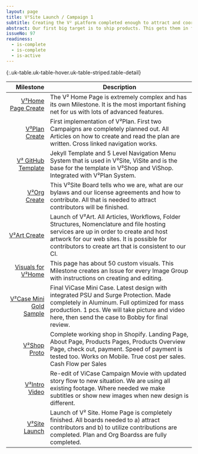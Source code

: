 ```yaml
---
layout: page
title: V²Site Launch / Campaign 1
subtitle: Creating the V² pLatform completed enough to attract and coordinate contributors.
abstract: Our first big target is to ship products. This gets them in front of reviewers and into the hand of users. It also provides funding to our work. The Campaign 2 is all about that. This campaign 1 is about laying the foundation&#58;  Create the V² web site that publishes our targets, how we get there, who we are and how this helps you. We also create the tools to make contribution very easy and fast. This helps us to work faster and will attract more contributors to help V² to move faster. It also gives you very easy methods to report bugs and request features via issues and and in turn provides us with the tools to track, rate and close these issues very efficiently.  
issueNo: 97
readiness:
  - is-complete
  - is-complete
  - is-active
---
```




{:.uk-table.uk-table-hover.uk-table-striped.table-detail}

|                     Milestone | Description                                                                                                                                                                                                                                |
|------------------------------:|--------------------------------------------------------------------------------------------------------------------------------------------------------------------------------------------------------------------------------------------|
|       [V²Home Page Create][1] | The V² Home Page is extremely complex and has its own Milestone. It is the most important fishing net for us with lots of advanced features.                                                                                               |
|            [V²Plan Create][2] | First implementation of V²Plan. First two Campaigns are completely planned out. All Articles on how to create and read the plan are written. Cross linked navigation works.                                                                |
|       [V² GitHub Template][3] | Jekyll Template and 5 Level Navigation Menu System that is used in V²Site, ViSite and is the base for the template in V²Shop and ViShop. Integrated with V²Plan System.                                                                    |
|             [V²Org Create][4] | This V²Site Board tells who we are, what are our bylaws and our license agreements and how to contribute. All that is needed to attract contributors will be finished.                                                                   |
|             [V²Art Create][5] | Launch of V²Art. All Articles, Workflows, Folder Structures, Nomenclature and file hosting services are up in order to create and host artwork for our web sites. It is possible for contributors to create art that is consistent to our CI.|
|       [Visuals for V²Home][6] | This page has about 50 custom visuals. This Milestone creates an Issue for every Image Group with instructions on creating and editing.                                                                                                    |
| [ V²Case Mini Gold Sample][7] | Final ViCase Mini Case. Latest design with integrated PSU and Surge Protection. Made completely in Aluminum. Full optimized for mass production. 1 pcs. We will take picture and video here, then send the case to Bobby for final review. |
|             [V²Shop Proto][8] | Complete working shop in Shopify. Landing Page, About Page, Products Pages, Products Overview Page, check out, payment. Speed of payment is tested too. Works on Mobile. True cost per sales. Cash Flow per Sales                          |
|            [V²Intro Video][9] | Re-edit of ViCase Campaign Movie with updated story flow to new situation. We are using all existing footage. Where needed we make subtitles or show new images when new design is different.                                              |
|           [V²Site Launch][10] | Launch of V² Site. Home Page is completely finished. All boards needed to a) attract contributors and b) to utilize contributions are completed. Plan and Org Boardss are fully completed.                                             |

[1]: https://github.com/V-Squared/V-Squared.github.io/milestones/V%C2%B2Home%20Page%20Create
[2]: https://github.com/V-Squared/V-Squared.github.io/milestones/V%C2%B2Plan%20Create
[3]: https://github.com/V-Squared/V-Squared.github.io/milestones/V%C2%B2%20GitHub%20Template
[4]: https://github.com/V-Squared/V-Squared.github.io/milestones/V%C2%B2Org%20Create
[5]: https://github.com/V-Squared/V-Squared.github.io/milestones/V%C2%B2Art%20Create
[6]: https://github.com/V-Squared/V-Squared.github.io/milestones/Visuals%20for%20V%C2%B2Home
[7]: https://github.com/V-Squared/v2-Production/milestones/V%C2%B2Case%20Mini%20Gold%20Sample
[8]: https://github.com/V-Squared/V-Squared.github.io/milestones/V%C2%B2Shop%20Proto
[9]: https://github.com/V-Squared/V-Squared.github.io/milestones/V%C2%B2Intro%20Video%20%09
[10]: https://github.com/V-Squared/V-Squared.github.io/milestones/V%C2%B2Site%20Launch%20%09
